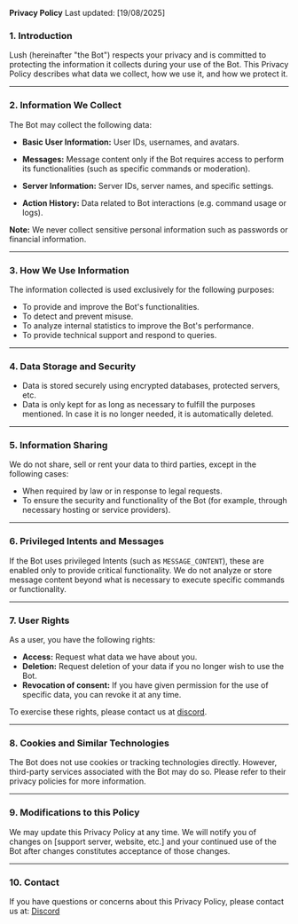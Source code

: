 **Privacy Policy**
Last updated: [19/08/2025]

### 1. **Introduction**
Lush (hereinafter "the Bot") respects your privacy and is committed to protecting the information it collects during your use of the Bot. This Privacy Policy describes what data we collect, how we use it, and how we protect it.

---

### 2. **Information We Collect**
The Bot may collect the following data:
- **Basic User Information:** User IDs, usernames, and avatars.
- **Messages:** Message content only if the Bot requires access to perform its functionalities (such as specific commands or moderation).

- **Server Information:** Server IDs, server names, and specific settings.
- **Action History:** Data related to Bot interactions (e.g. command usage or logs).

**Note:** We never collect sensitive personal information such as passwords or financial information.

---

### 3. **How ​​We Use Information**
The information collected is used exclusively for the following purposes:
- To provide and improve the Bot's functionalities.
- To detect and prevent misuse.
- To analyze internal statistics to improve the Bot's performance.
- To provide technical support and respond to queries.

---

### 4. **Data Storage and Security**
- Data is stored securely using encrypted databases, protected servers, etc.
- Data is only kept for as long as necessary to fulfill the purposes mentioned. In case it is no longer needed, it is automatically deleted.

---

### 5. **Information Sharing**
We do not share, sell or rent your data to third parties, except in the following cases:
- When required by law or in response to legal requests.
- To ensure the security and functionality of the Bot (for example, through necessary hosting or service providers).

---

### 6. **Privileged Intents and Messages**
If the Bot uses privileged Intents (such as `MESSAGE_CONTENT`), these are enabled only to provide critical functionality. We do not analyze or store message content beyond what is necessary to execute specific commands or functionality.

---

### 7. **User Rights**
As a user, you have the following rights:
- **Access:** Request what data we have about you.
- **Deletion:** Request deletion of your data if you no longer wish to use the Bot.
- **Revocation of consent:** If you have given permission for the use of specific data, you can revoke it at any time.

To exercise these rights, please contact us at [discord](https://discord.gg/WK9jeDUwNu).

---

### 8. **Cookies and Similar Technologies**
The Bot does not use cookies or tracking technologies directly. However, third-party services associated with the Bot may do so. Please refer to their privacy policies for more information.

---

### 9. **Modifications to this Policy**
We may update this Privacy Policy at any time. We will notify you of changes on [support server, website, etc.] and your continued use of the Bot after changes constitutes acceptance of those changes.

---

### 10. **Contact**
If you have questions or concerns about this Privacy Policy, please contact us at:
[Discord](https://discord.gg/WK9jeDUwNu)
